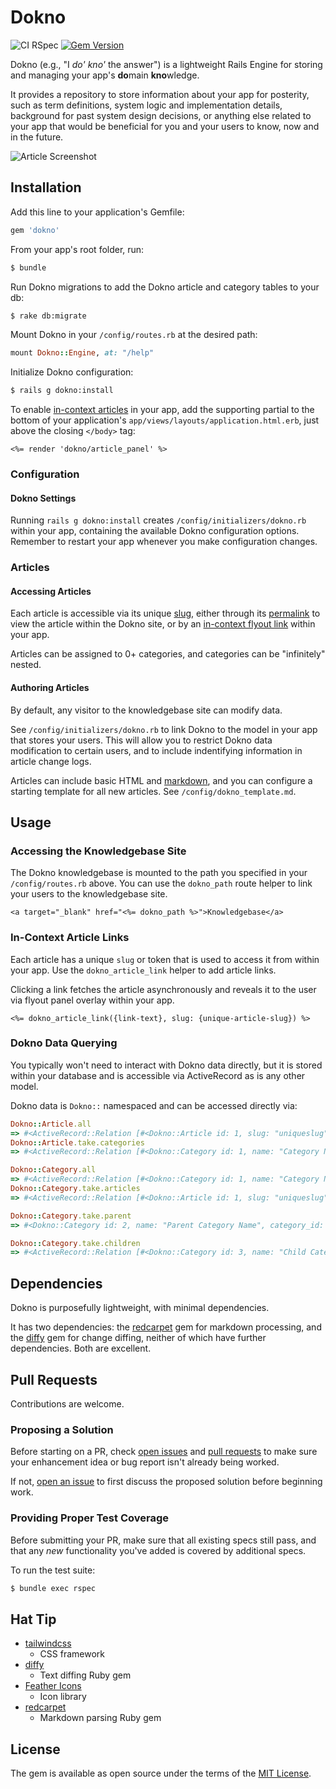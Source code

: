 # Dokno
![CI RSpec](https://github.com/cpayne624/dokno/workflows/CI%20RSpec/badge.svg) [![Gem Version](https://badge.fury.io/rb/dokno.svg)](https://badge.fury.io/rb/dokno)

Dokno (e.g., "I _do' kno'_ the answer") is a lightweight Rails Engine for storing and managing your app's <b>do</b>main <b>kno</b>wledge.

It provides a repository to store information about your app for posterity, such as term definitions, system logic and implementation details, background for past system design decisions, or anything else related to your app that would be beneficial for you and your users to know, now and in the future.

<img alt="Article Screenshot" src="https://github.com/cpayne624/dokno/assets/4603348/0dcd33a7-d056-474a-84ae-f4c3e67d350f">

## Installation
Add this line to your application's Gemfile:
```ruby
gem 'dokno'
```

From your app's root folder, run:
```bash
$ bundle
```

Run Dokno migrations to add the Dokno article and category tables to your db:
```bash
$ rake db:migrate
```

Mount Dokno in your `/config/routes.rb` at the desired path:
```ruby
mount Dokno::Engine, at: "/help"
```

Initialize Dokno configuration:
```bash
$ rails g dokno:install
```

To enable [in-context articles](#in-context-article-links) in your app, add the supporting partial to the bottom of your application's `app/views/layouts/application.html.erb`, just above the closing `</body>` tag:
```erb
<%= render 'dokno/article_panel' %>
```

### Configuration

#### Dokno Settings

Running `rails g dokno:install` creates `/config/initializers/dokno.rb` within your app, containing the available Dokno configuration options. Remember to restart your app whenever you make configuration changes.

### Articles

#### Accessing Articles

Each article is accessible via its unique [slug](https://en.wikipedia.org/wiki/Clean_URL#Slug), either through its [permalink](https://en.wikipedia.org/wiki/Permalink) to view the article within the Dokno site, or by an [in-context flyout link](#in-context-article-links) within your app.

Articles can be assigned to 0+ categories, and categories can be "infinitely" nested.

#### Authoring Articles

By default, any visitor to the knowledgebase site can modify data.

See `/config/initializers/dokno.rb` to link Dokno to the model in your app that stores your users. This will allow you to restrict Dokno data modification to certain users, and to include indentifying information in article change logs.

Articles can include basic HTML and [markdown](https://commonmark.org/help/), and you can configure a starting template for all new articles. See `/config/dokno_template.md`.

## Usage

### Accessing the Knowledgebase Site
The Dokno knowledgebase is mounted to the path you specified in your `/config/routes.rb` above. You can use the `dokno_path` route helper to link your users to the knowledgebase site.

    <a target="_blank" href="<%= dokno_path %>">Knowledgebase</a>

### In-Context Article Links
Each article has a unique `slug` or token that is used to access it from within your app. Use the `dokno_article_link` helper to add article links.

Clicking a link fetches the article asynchronously and reveals it to the user via flyout panel overlay within your app.

    <%= dokno_article_link({link-text}, slug: {unique-article-slug}) %>

### Dokno Data Querying
You typically won't need to interact with Dokno data directly, but it is stored within your database and is accessible via ActiveRecord as is any other model.

Dokno data is `Dokno::` namespaced and can be accessed directly via:

```ruby
Dokno::Article.all
=> #<ActiveRecord::Relation [#<Dokno::Article id: 1, slug: "uniqueslug", ... >, ...]
Dokno::Article.take.categories
=> #<ActiveRecord::Relation [#<Dokno::Category id: 1, name: "Category Name", ... >, ...]

Dokno::Category.all
=> #<ActiveRecord::Relation [#<Dokno::Category id: 1, name: "Category Name", ... >, ...]
Dokno::Category.take.articles
=> #<ActiveRecord::Relation [#<Dokno::Article id: 1, slug: "uniqueslug", ... >, ...]

Dokno::Category.take.parent
=> #<Dokno::Category id: 2, name: "Parent Category Name", category_id: 1, ... >

Dokno::Category.take.children
=> #<ActiveRecord::Relation [#<Dokno::Category id: 3, name: "Child Category Name", ... >, ...]
```

## Dependencies
Dokno is purposefully lightweight, with minimal dependencies.

It has two dependencies: the [redcarpet](https://github.com/vmg/redcarpet) gem for markdown processing, and the [diffy](https://github.com/samg/diffy) gem for change diffing, neither of which have further dependencies. Both are excellent.

## Pull Requests
Contributions are welcome.

### Proposing a Solution
Before starting on a PR, check [open issues](https://github.com/cpayne624/dokno/issues) and [pull requests](https://github.com/cpayne624/dokno/pulls) to make sure your enhancement idea or bug report isn't already being worked.

If not, [open an issue](https://github.com/cpayne624/dokno/issues) to first discuss the proposed solution before beginning work.

### Providing Proper Test Coverage
Before submitting your PR, make sure that all existing specs still pass, and that any _new_ functionality you've added is covered by additional specs.

To run the test suite:
```bash
$ bundle exec rspec
```

## Hat Tip
- [tailwindcss](https://tailwindcss.com/)
  - CSS framework
- [diffy](https://github.com/samg/diffy)
  - Text diffing Ruby gem
- [Feather Icons](https://github.com/feathericons/feather)
  - Icon library
- [redcarpet](https://github.com/vmg/redcarpet)
  - Markdown parsing Ruby gem

## License
The gem is available as open source under the terms of the [MIT License](https://opensource.org/licenses/MIT).
